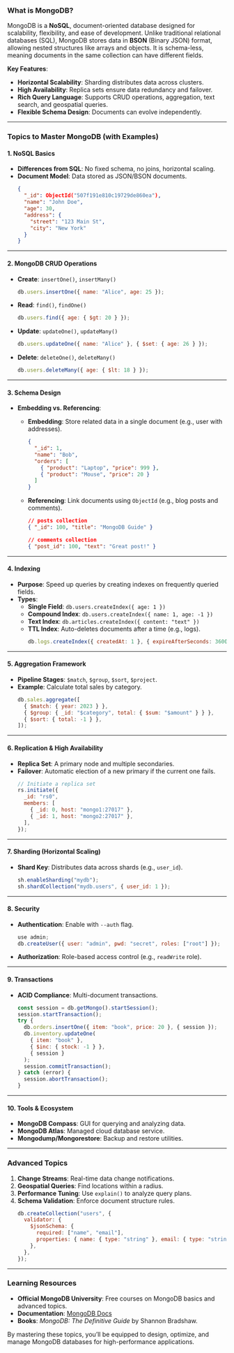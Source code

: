 ### **What is MongoDB?**

MongoDB is a **NoSQL**, document-oriented database designed for scalability, flexibility, and ease of development. Unlike traditional relational databases (SQL), MongoDB stores data in **BSON** (Binary JSON) format, allowing nested structures like arrays and objects. It is schema-less, meaning documents in the same collection can have different fields.

**Key Features**:

- **Horizontal Scalability**: Sharding distributes data across clusters.
- **High Availability**: Replica sets ensure data redundancy and failover.
- **Rich Query Language**: Supports CRUD operations, aggregation, text search, and geospatial queries.
- **Flexible Schema Design**: Documents can evolve independently.

---

### **Topics to Master MongoDB (with Examples)**

#### **1. NoSQL Basics**

- **Differences from SQL**: No fixed schema, no joins, horizontal scaling.
- **Document Model**: Data stored as JSON/BSON documents.
  ```json
  {
    "_id": ObjectId("507f191e810c19729de860ea"),
    "name": "John Doe",
    "age": 30,
    "address": {
      "street": "123 Main St",
      "city": "New York"
    }
  }
  ```

---

#### **2. MongoDB CRUD Operations**

- **Create**: `insertOne()`, `insertMany()`
  ```js
  db.users.insertOne({ name: "Alice", age: 25 });
  ```
- **Read**: `find()`, `findOne()`
  ```js
  db.users.find({ age: { $gt: 20 } });
  ```
- **Update**: `updateOne()`, `updateMany()`
  ```js
  db.users.updateOne({ name: "Alice" }, { $set: { age: 26 } });
  ```
- **Delete**: `deleteOne()`, `deleteMany()`
  ```js
  db.users.deleteMany({ age: { $lt: 18 } });
  ```

---

#### **3. Schema Design**

- **Embedding vs. Referencing**:

  - **Embedding**: Store related data in a single document (e.g., user with addresses).
    ```json
    {
      "_id": 1,
      "name": "Bob",
      "orders": [
        { "product": "Laptop", "price": 999 },
        { "product": "Mouse", "price": 20 }
      ]
    }
    ```
  - **Referencing**: Link documents using `ObjectId` (e.g., blog posts and comments).

    ```json
    // posts collection
    { "_id": 100, "title": "MongoDB Guide" }

    // comments collection
    { "post_id": 100, "text": "Great post!" }
    ```

---

#### **4. Indexing**

- **Purpose**: Speed up queries by creating indexes on frequently queried fields.
- **Types**:
  - **Single Field**: `db.users.createIndex({ age: 1 })`
  - **Compound Index**: `db.users.createIndex({ name: 1, age: -1 })`
  - **Text Index**: `db.articles.createIndex({ content: "text" })`
  - **TTL Index**: Auto-deletes documents after a time (e.g., logs).
    ```js
    db.logs.createIndex({ createdAt: 1 }, { expireAfterSeconds: 3600 });
    ```

---

#### **5. Aggregation Framework**

- **Pipeline Stages**: `$match`, `$group`, `$sort`, `$project`.
- **Example**: Calculate total sales by category.
  ```js
  db.sales.aggregate([
    { $match: { year: 2023 } },
    { $group: { _id: "$category", total: { $sum: "$amount" } } },
    { $sort: { total: -1 } },
  ]);
  ```

---

#### **6. Replication & High Availability**

- **Replica Set**: A primary node and multiple secondaries.
- **Failover**: Automatic election of a new primary if the current one fails.
  ```js
  // Initiate a replica set
  rs.initiate({
    _id: "rs0",
    members: [
      { _id: 0, host: "mongo1:27017" },
      { _id: 1, host: "mongo2:27017" },
    ],
  });
  ```

---

#### **7. Sharding (Horizontal Scaling)**

- **Shard Key**: Distributes data across shards (e.g., `user_id`).
  ```js
  sh.enableSharding("mydb");
  sh.shardCollection("mydb.users", { user_id: 1 });
  ```

---

#### **8. Security**

- **Authentication**: Enable with `--auth` flag.
  ```js
  use admin;
  db.createUser({ user: "admin", pwd: "secret", roles: ["root"] });
  ```
- **Authorization**: Role-based access control (e.g., `readWrite` role).

---

#### **9. Transactions**

- **ACID Compliance**: Multi-document transactions.
  ```js
  const session = db.getMongo().startSession();
  session.startTransaction();
  try {
    db.orders.insertOne({ item: "book", price: 20 }, { session });
    db.inventory.updateOne(
      { item: "book" },
      { $inc: { stock: -1 } },
      { session }
    );
    session.commitTransaction();
  } catch (error) {
    session.abortTransaction();
  }
  ```

---

#### **10. Tools & Ecosystem**

- **MongoDB Compass**: GUI for querying and analyzing data.
- **MongoDB Atlas**: Managed cloud database service.
- **Mongodump/Mongorestore**: Backup and restore utilities.

---

### **Advanced Topics**

1. **Change Streams**: Real-time data change notifications.
2. **Geospatial Queries**: Find locations within a radius.
3. **Performance Tuning**: Use `explain()` to analyze query plans.
4. **Schema Validation**: Enforce document structure rules.
   ```js
   db.createCollection("users", {
     validator: {
       $jsonSchema: {
         required: ["name", "email"],
         properties: { name: { type: "string" }, email: { type: "string" } },
       },
     },
   });
   ```

---

### **Learning Resources**

- **Official MongoDB University**: Free courses on MongoDB basics and advanced topics.
- **Documentation**: [MongoDB Docs](https://docs.mongodb.com/)
- **Books**: _MongoDB: The Definitive Guide_ by Shannon Bradshaw.

By mastering these topics, you’ll be equipped to design, optimize, and manage MongoDB databases for high-performance applications.

